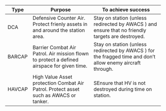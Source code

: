 |  Type  | Purpose                                                                        | To achieve success                                                                               |
|--------|--------------------------------------------------------------------------------|--------------------------------------------------------------------------------------------------|
| DCA    | Defensive Counter Air. Protect frienly assets in and around the station area.	| Stay on station (unless redirected  by AWACS ) and ensure that no friendly targets are destroyed.|
| BARCAP | Barrier Combat Air Patrol. Air mission flown to protect a defined airspace for given time.	| Stay on station (unless redirected  by AWACS ) for the fragged time and don’t allow enemy aircraft through.|
| HAVCAP | High Value Asset protection Combat Air Patrol.  Protect asset such as AWACS or tanker.	| SEnsure that HV is not destroyed during time on station.|
